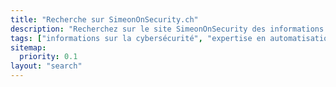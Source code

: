 ```yaml
---
title: "Recherche sur SimeonOnSecurity.ch"
description: "Recherchez sur le site SimeonOnSecurity des informations d'experts sur la cybersécurité, l'automatisation et les technologies de pointe. Restez informé et sécurisé."
tags: ["informations sur la cybersécurité", "expertise en automatisation", "tendances technologiques", "sécurité numérique", "défense contre les cyberattaques", "protection des réseaux", "sécurité de l'information", "connaissances technologiques", "menaces cybernétiques", "ressources technologiques", "conseils de sécurité", "actualités sectorielles", "mises à jour technologiques", "articles sur la cybersécurité", "techniques d'automatisation", "vie privée numérique", "expertise technique", "connaissances en IT", "sécurité des réseaux", "ressources en cybersécurité"]
sitemap:
  priority: 0.1
layout: "search"
---
```

